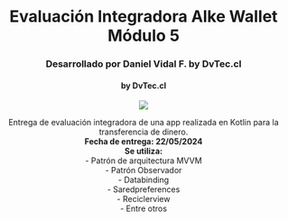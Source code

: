 <h1 align="center"> Evaluación Integradora Alke Wallet Módulo 5 </h1>
<h3 align="center"> Desarrollado por Daniel Vidal F. by DvTec.cl </h3>
<h4 align="center"> by DvTec.cl </h4>
<p align="center"> <img src="https://img.shields.io/badge/STATUS-EN%20DESAROLLO-green"> </p>
<p align="center"> Entrega de evaluación integradora de una app realizada en Kotlin para la transferencia de dinero. <br>
<b>Fecha de entrega: 22/05/2024</b><br> 
<b>Se utiliza: </b><br> 
  - Patrón de arquitectura MVVM<br>
  - Patrón Observador<br>
  - Databinding<br>
  - Saredpreferences<br>
  - Reciclerview<br>
  - Entre otros <br>
</p>

